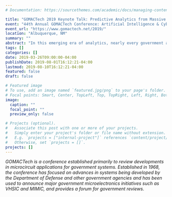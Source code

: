 ```yaml
---
# Documentation: https://sourcethemes.com/academic/docs/managing-content/

title: "GOMACTech 2019 Keynote Talk: Predictive Analytics from Massive Streaming Data"
event: "44th Annual GOMACTech Conference: Artificial Intelligence & Cyber Security: Challenges and Opportunities for the Government"
event_url: "https://www.gomactech.net/2019/"
location: "Albuquerque, NM"
summary: ""
abstract: "In this emerging era of analytics, nearly every government and industry sector envisions superiority by real-time decision making from torrential streams of data. Predictive analytics leverages the investments in new computer architectures purpose-built for data-intensive workloads from artificial intelligence and machine learning. In real-world challenges such as understanding financial transactions in digital currencies, finding new communities in social networks, increasing power grid resiliency, and protecting us from cyberattack, graphs are a natural representation for connecting information. In this talk, Prof. Bader, one of the nation's leading experts in massive-scale graph analytics, will discuss his Spatio-Temporal Interaction Networks and Graphs (STING) initiative that supports new technologies for finding interesting patterns and features in these critical knowledge graphs from homeland security and national defense. In addition, these problems often require rethinking computer architecture, and Dr. Bader will share his experience with design of new systems in several DARPA programs including Power Efficiency Revolution For Embedded Computing Technologies."
tags: []
categories: []
date: 2019-03-26T09:00:00-04:00
publishDate: 2019-08-01T16:12:21-04:00
lastmod: 2019-08-10T16:12:21-04:00
featured: false
draft: false

# Featured image
# To use, add an image named `featured.jpg/png` to your page's folder.
# Focal points: Smart, Center, TopLeft, Top, TopRight, Left, Right, BottomLeft, Bottom, BottomRight.
image:
  caption: ""
  focal_point: ""
  preview_only: false

# Projects (optional).
#   Associate this post with one or more of your projects.
#   Simply enter your project's folder or file name without extension.
#   E.g. `projects = ["internal-project"]` references `content/project/deep-learning/index.md`.
#   Otherwise, set `projects = []`.
projects: []
---
```


*GOMACTech is a conference established primarily to review developments in microcircuit applications for government systems. Established in 1968, the conference has focused on advances in systems being developed by the Department of Defense and other government agencies and has been used to announce major government microelectronics initiatives such as VHSIC and MIMIC, and provides a forum for government reviews.*

